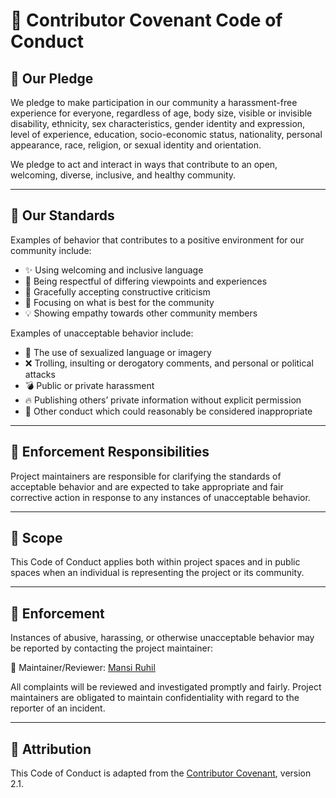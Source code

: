 # 🤝 Contributor Covenant Code of Conduct

## 👥 Our Pledge

We pledge to make participation in our community a harassment-free experience for everyone, regardless of age, body size, visible or invisible disability, ethnicity, sex characteristics, gender identity and expression, level of experience, education, socio-economic status, nationality, personal appearance, race, religion, or sexual identity and orientation.

We pledge to act and interact in ways that contribute to an open, welcoming, diverse, inclusive, and healthy community.

---

## 💬 Our Standards

Examples of behavior that contributes to a positive environment for our community include:

- ✨ Using welcoming and inclusive language  
- 🤝 Being respectful of differing viewpoints and experiences  
- 🧠 Gracefully accepting constructive criticism  
- 📢 Focusing on what is best for the community  
- 💡 Showing empathy towards other community members  

Examples of unacceptable behavior include:

- 🚫 The use of sexualized language or imagery  
- ❌ Trolling, insulting or derogatory comments, and personal or political attacks  
- 💣 Public or private harassment  
- 🔥 Publishing others’ private information without explicit permission  
- 🛑 Other conduct which could reasonably be considered inappropriate  

---

## 🔧 Enforcement Responsibilities

Project maintainers are responsible for clarifying the standards of acceptable behavior and are expected to take appropriate and fair corrective action in response to any instances of unacceptable behavior.

---

## 📝 Scope

This Code of Conduct applies both within project spaces and in public spaces when an individual is representing the project or its community.

---

## 🚨 Enforcement

Instances of abusive, harassing, or otherwise unacceptable behavior may be reported by contacting the project maintainer:

🔗 Maintainer/Reviewer: [Mansi Ruhil](https://www.linkedin.com/in/mansi-ruhil-7a00a0228/)

All complaints will be reviewed and investigated promptly and fairly. Project maintainers are obligated to maintain confidentiality with regard to the reporter of an incident.

---

## 📜 Attribution

This Code of Conduct is adapted from the [Contributor Covenant](https://www.contributor-covenant.org), version 2.1.
